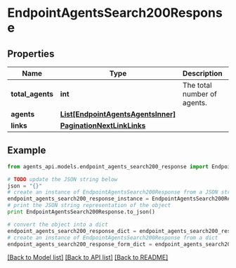 # EndpointAgentsSearch200Response


## Properties
Name | Type | Description | Notes
------------ | ------------- | ------------- | -------------
**total_agents** | **int** | The total number of agents. | [optional] 
**agents** | [**List[EndpointAgentsAgentsInner]**](EndpointAgentsAgentsInner.md) |  | [optional] 
**links** | [**PaginationNextLinkLinks**](PaginationNextLinkLinks.md) |  | [optional] 

## Example

```python
from agents_api.models.endpoint_agents_search200_response import EndpointAgentsSearch200Response

# TODO update the JSON string below
json = "{}"
# create an instance of EndpointAgentsSearch200Response from a JSON string
endpoint_agents_search200_response_instance = EndpointAgentsSearch200Response.from_json(json)
# print the JSON string representation of the object
print EndpointAgentsSearch200Response.to_json()

# convert the object into a dict
endpoint_agents_search200_response_dict = endpoint_agents_search200_response_instance.to_dict()
# create an instance of EndpointAgentsSearch200Response from a dict
endpoint_agents_search200_response_form_dict = endpoint_agents_search200_response.from_dict(endpoint_agents_search200_response_dict)
```
[[Back to Model list]](../README.md#documentation-for-models) [[Back to API list]](../README.md#documentation-for-api-endpoints) [[Back to README]](../README.md)


